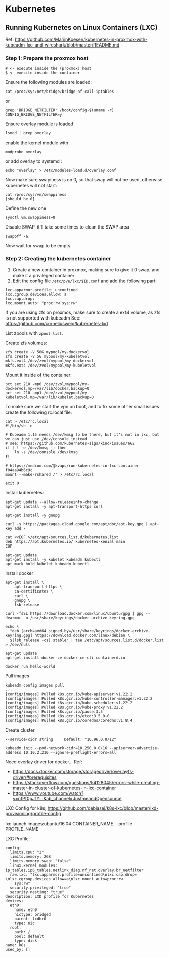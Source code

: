 # Kubernetes

## Running Kubernetes on Linux Containers (LXC)
Ref: https://github.com/MarijnKoesen/kubernetes-in-proxmox-with-kubeadm-lxc-and-wireshark/blob/master/README.md

### Step 1: Prepare the proxmox host

```
# <- execute inside the (proxmox) host
$ <- execite inside the container
```

Ensure the following modules are loaded:
```
cat /proc/sys/net/bridge/bridge-nf-call-iptables
```
or
```
grep 'BRIDGE_NETFILTER' /boot/config-$(uname -r)
CONFIG_BRIDGE_NETFILTER=y
```

Ensure overlay module is loaded
```
lsmod | grep overlay
```

enable the kernel module with
```
modprobe overlay
```
or add overlay to systemd :
```
echo "overlay" > /etc/modules-load.d/overlay.conf
```

Now make sure swapiness is on 0, so that swap will not be used, otherwise kubernetes will not start:

```
cat /proc/sys/vm/swappiness
[should be 0]
```

Define the new one

```
sysctl vm.swappiness=0
```

Disable SWAP, it'll take some times to clean the SWAP area
```
swapoff -a
```

Now wait for swap to be empty.

### Step 2: Creating the kubernetes container

1) Create a new container in proxmox, making sure to give it 0 swap, and make it a privileged container
2) Edit the config file `/etc/pve/lxc/$ID.conf` and add the following part:

```
lxc.apparmor.profile: unconfined
lxc.cgroup.devices.allow: a
lxc.cap.drop:
lxc.mount.auto: "proc:rw sys:rw"
```

If you are using zfs on proxmos, make sure to create a ext4 volume, as zfs is not supported with kubeadm
See: https://github.com/corneliusweig/kubernetes-lxd

List zpools with ```zpool list```.

Create zfs volumes:
```
zfs create -V 50G mypool/my-dockervol
zfs create -V 5G mypool/my-kubeletvol
mkfs.ext4 /dev/zvol/mypool/my-dockervol
mkfs.ext4 /dev/zvol/mypool/my-kubeletvol
```

Mount it inside of the container:
```
pct set 210 -mp0 /dev/zvol/mypool/my-dockervol,mp=/var/lib/docker,backup=0
pct set 210 -mp1 /dev/zvol/mypool/my-kubeletvol,mp=/var/lib/kubelet,backup=0
```

To make sure we start the vpn on boot, and to fix some other small issues create the following rc.local file:

```
cat > /etc/rc.local
#!/bin/sh -e

# Kubeadm 1.15 needs /dev/kmsg to be there, but it's not in lxc, but we can just use /dev/console instead
# see: https://github.com/kubernetes-sigs/kind/issues/662
if [ ! -e /dev/kmsg ]; then
    ln -s /dev/console /dev/kmsg
fi

# https://medium.com/@kvaps/run-kubernetes-in-lxc-container-f04aa94b6c9c
mount --make-rshared /' > /etc/rc.local

exit 0
```

Install kubernetes:

```
apt-get update --allow-releaseinfo-change
apt-get install -y apt-transport-https curl

apt-get install -y gnupg

curl -s https://packages.cloud.google.com/apt/doc/apt-key.gpg | apt-key add -

cat <<EOF >/etc/apt/sources.list.d/kubernetes.list
deb https://apt.kubernetes.io/ kubernetes-xenial main
EOF

apt-get update
apt-get install -y kubelet kubeadm kubectl
apt-mark hold kubelet kubeadm kubectl
```

Install docker
```
apt-get install \
    apt-transport-https \
    ca-certificates \
    curl \
    gnupg \
    lsb-release
    
curl -fsSL https://download.docker.com/linux/ubuntu/gpg | gpg --dearmor -o /usr/share/keyrings/docker-archive-keyring.gpg

echo \
  "deb [arch=amd64 signed-by=/usr/share/keyrings/docker-archive-keyring.gpg] https://download.docker.com/linux/debian \
  $(lsb_release -cs) stable" | tee /etc/apt/sources.list.d/docker.list > /dev/null
  
apt-get update
apt-get install docker-ce docker-ce-cli containerd.io

docker run hello-world
```
 
Pull images
```
kubeadm config images pull
...
[config/images] Pulled k8s.gcr.io/kube-apiserver:v1.22.2
[config/images] Pulled k8s.gcr.io/kube-controller-manager:v1.22.2
[config/images] Pulled k8s.gcr.io/kube-scheduler:v1.22.2
[config/images] Pulled k8s.gcr.io/kube-proxy:v1.22.2
[config/images] Pulled k8s.gcr.io/pause:3.5
[config/images] Pulled k8s.gcr.io/etcd:3.5.0-0
[config/images] Pulled k8s.gcr.io/coredns/coredns:v1.8.4
```

Create cluster

```
--service-cidr string     Default: "10.96.0.0/12"

kubeadm init --pod-network-cidr=10.250.0.0/16 --apiserver-advertise-address 10.10.2.210 --ignore-preflight-errors=all
```

Need overlay driver for docker...
Ref:
* https://docs.docker.com/storage/storagedriver/overlayfs-driver/#prerequisites
* https://stackoverflow.com/questions/54128045/errors-while-creating-master-in-cluster-of-kubernetes-in-lxc-container
* https://www.youtube.com/watch?v=nfPf0pJ1YLI&ab_channel=JustmeandOpensource


LXC Config for k8s;
https://github.com/debiasej/k8s-lxc/blob/master/lxd-provisioning/profile-config

lxc launch images:ubuntu/16.04 CONTAINER_NAME --profile PROFILE_NAME


LXC Profile
```
config:
  limits.cpu: "2"
  limits.memory: 2GB
  limits.memory.swap: "false"
  linux.kernel_modules: ip_tables,ip6_tables,netlink_diag,nf_nat,overlay,br_netfilter
  raw.lxc: "lxc.apparmor.profile=unconfined\nlxc.cap.drop= \nlxc.cgroup.devices.allow=a\nlxc.mount.auto=proc:rw
    sys:rw"
  security.privileged: "true"
  security.nesting: "true"
description: LXD profile for Kubernetes
devices:
  eth0:
    name: eth0
    nictype: bridged
    parent: lxdbr0
    type: nic
  root:
    path: /
    pool: default
    type: disk
name: k8s
used_by: []
```
